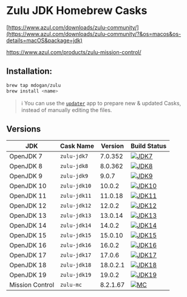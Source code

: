 # Zulu JDK Homebrew Casks

[https://www.azul.com/downloads/zulu-community/](https://www.azul.com/downloads/zulu-community/?&os=macos&os-details=macOS&package=jdk)

https://www.azul.com/products/zulu-mission-control/

## Installation:

```bash
brew tap mdogan/zulu
brew install <name>
```

> :information_source: You can use the [`updater`](updater) app to prepare new & updated Casks, instead of manually editing the files.


## Versions

| JDK | Cask Name | Version | Build Status |
|--|--|--|--|
| OpenJDK 7 | `zulu-jdk7` | 7.0.352 | [![JDK7](https://github.com/mdogan/homebrew-zulu/actions/workflows/jdk7.yml/badge.svg?branch=master&event=push)](https://github.com/mdogan/homebrew-zulu/actions/workflows/jdk7.yml) |
| OpenJDK 8 | `zulu-jdk8` | 8.0.362 | [![JDK8](https://github.com/mdogan/homebrew-zulu/actions/workflows/jdk8.yml/badge.svg?branch=master&event=push)](https://github.com/mdogan/homebrew-zulu/actions/workflows/jdk8.yml) |
| OpenJDK 9 | `zulu-jdk9` | 9.0.7 | [![JDK9](https://github.com/mdogan/homebrew-zulu/actions/workflows/jdk9.yml/badge.svg?branch=master&event=push)](https://github.com/mdogan/homebrew-zulu/actions/workflows/jdk9.yml) |
| OpenJDK 10 | `zulu-jdk10` | 10.0.2 | [![JDK10](https://github.com/mdogan/homebrew-zulu/actions/workflows/jdk10.yml/badge.svg?branch=master&event=push)](https://github.com/mdogan/homebrew-zulu/actions/workflows/jdk10.yml) |
| OpenJDK 11 | `zulu-jdk11` | 11.0.18 | [![JDK11](https://github.com/mdogan/homebrew-zulu/actions/workflows/jdk11.yml/badge.svg?branch=master&event=push)](https://github.com/mdogan/homebrew-zulu/actions/workflows/jdk11.yml) |
| OpenJDK 12 | `zulu-jdk12` | 12.0.2 | [![JDK12](https://github.com/mdogan/homebrew-zulu/actions/workflows/jdk12.yml/badge.svg?branch=master&event=push)](https://github.com/mdogan/homebrew-zulu/actions/workflows/jdk12.yml) |
| OpenJDK 13 | `zulu-jdk13` | 13.0.14 | [![JDK13](https://github.com/mdogan/homebrew-zulu/actions/workflows/jdk13.yml/badge.svg?branch=master&event=push)](https://github.com/mdogan/homebrew-zulu/actions/workflows/jdk13.yml) |
| OpenJDK 14 | `zulu-jdk14` | 14.0.2 | [![JDK14](https://github.com/mdogan/homebrew-zulu/actions/workflows/jdk14.yml/badge.svg?branch=master&event=push)](https://github.com/mdogan/homebrew-zulu/actions/workflows/jdk14.yml) |
| OpenJDK 15 | `zulu-jdk15` | 15.0.10 | [![JDK15](https://github.com/mdogan/homebrew-zulu/actions/workflows/jdk15.yml/badge.svg?branch=master&event=push)](https://github.com/mdogan/homebrew-zulu/actions/workflows/jdk15.yml) |
| OpenJDK 16 | `zulu-jdk16` | 16.0.2 | [![JDK16](https://github.com/mdogan/homebrew-zulu/actions/workflows/jdk16.yml/badge.svg?branch=master&event=push)](https://github.com/mdogan/homebrew-zulu/actions/workflows/jdk16.yml) |
| OpenJDK 17 | `zulu-jdk17` | 17.0.6 | [![JDK17](https://github.com/mdogan/homebrew-zulu/actions/workflows/jdk17.yml/badge.svg?branch=master&event=push)](https://github.com/mdogan/homebrew-zulu/actions/workflows/jdk17.yml) |
| OpenJDK 18 | `zulu-jdk18` | 18.0.2.1 | [![JDK18](https://github.com/mdogan/homebrew-zulu/actions/workflows/jdk18.yml/badge.svg?branch=master&event=push)](https://github.com/mdogan/homebrew-zulu/actions/workflows/jdk18.yml) |
| OpenJDK 19 | `zulu-jdk19` | 19.0.2 | [![JDK19](https://github.com/mdogan/homebrew-zulu/actions/workflows/jdk19.yml/badge.svg?branch=master&event=push)](https://github.com/mdogan/homebrew-zulu/actions/workflows/jdk19.yml) |
| Mission Control | `zulu-mc` | 8.2.1.67 | [![MC](https://github.com/mdogan/homebrew-zulu/workflows/MissionControl/badge.svg)](https://github.com/mdogan/homebrew-zulu/actions) |
